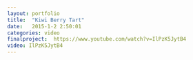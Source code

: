 ```yaml
---
layout: portfolio
title:  "Kiwi Berry Tart"
date:   2015-1-2 2:50:01
categories: video
finalproject:  https://www.youtube.com/watch?v=IlPzK5JytB4
video: IlPzK5JytB4
---
```

